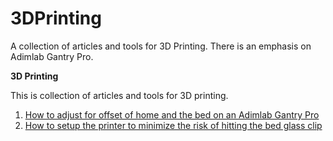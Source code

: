 # 3DPrinting
A collection of articles and tools for 3D Printing. There is an emphasis on Adimlab Gantry Pro.

__3D Printing__

This is collection of articles and tools for 3D printing.

1. [How to adjust for offset of home and the bed on an Adimlab Gantry Pro](https://github.com/CharlesGodwin/3DPrinting/blob/master/Adimlab_bed_offset.md)
2. [How to setup the printer to minimize the risk of hitting the bed glass clip](Adimlab_miss_the_clip.md)

